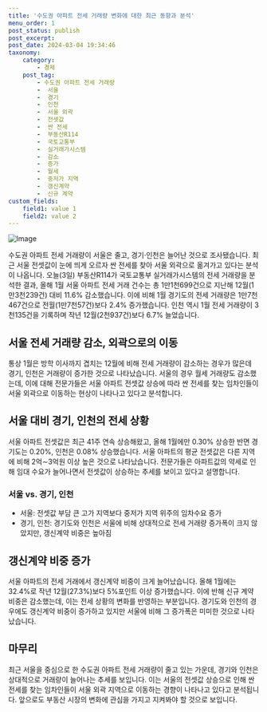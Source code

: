 ```yaml
---
title: '수도권 아파트 전세 거래량 변화에 대한 최근 동향과 분석'
menu_order: 1
post_status: publish
post_excerpt: 
post_date: 2024-03-04 19:34:46
taxonomy:
    category:
        - 경제
    post_tag:
        - 수도권 아파트 전세 거래량
        -  서울
        -  경기
        -  인천
        -  서울 외곽
        -  전셋값
        -  싼 전세
        -  부동산R114
        -  국토교통부
        -  실거래가시스템
        -  감소
        -  증가
        -  월세
        -  중저가 지역
        -  갱신계약
        -  신규 계약
custom_fields:
    field1: value 1
    field2: value 2
---
```


![Image](https://imgnews.pstatic.net/image/374/2024/03/03/0000372767_001_20240304095801439.jpg?type=w647)

수도권 아파트 전세 거래량이 서울은 줄고, 경기·인천은 늘어난 것으로 조사됐습니다. 최근 서울 전셋값이 눈에 띄게 오르자 싼 전세를 찾아 서울 외곽으로 옮겨가고 있다는 분석이 나옵니다. 오늘(3일) 부동산R114가 국토교통부 실거래가시스템의 전세 거래량을 분석한 결과, 올해 1월 서울 아파트 전세 거래 건수는 총 1만1천699건으로 지난해 12월(1만3천239건) 대비 11.6% 감소했습니다. 이에 비해 1월 경기도의 전세 거래량은 1만7천467건으로 전월(1만7천57건)보다 2.4% 증가했습니다. 인천 역시 1월 전세 거래량이 3천135건을 기록하며 작년 12월(2천937건)보다 6.7% 늘었습니다.
## 서울 전세 거래량 감소, 외곽으로의 이동
통상 1월은 방학 이사까지 겹치는 12월에 비해 전세 거래량이 감소하는 경우가 많은데 경기, 인천은 거래량이 증가한 것으로 나타났습니다. 서울의 경우 월세 거래량도 감소했는데, 이에 대해 전문가들은 서울 아파트 전셋값 상승에 따라 싼 전세를 찾는 임차인들이 서울 외곽으로 이동하는 현상이 나타나고 있다고 분석합니다.
## 서울 대비 경기, 인천의 전세 상황
서울 아파트 전셋값은 최근 41주 연속 상승해왔고, 올해 1월에만 0.30% 상승한 반면 경기도는 0.20%, 인천은 0.08% 상승했습니다. 서울 아파트의 평균 전셋값은 다른 지역에 비해 2억∼3억원 이상 높은 것으로 나타났습니다. 전문가들은 아파트값의 약세로 인해 임대 수요가 늘어나면서 전셋값이 상승하는 추세를 보이고 있다고 설명합니다.
### 서울 vs. 경기, 인천
- 서울: 전셋값 부담 큰 고가 지역보다 중저가 지역 위주의 임차수요 증가
- 경기, 인천: 경기도와 인천은 서울에 비해 상대적으로 전세 거래량 증가폭이 크지 않았지만, 갱신계약 비중은 높아짐
## 갱신계약 비중 증가
서울 아파트의 전세 거래에서 갱신계약 비중이 크게 늘어났습니다. 올해 1월에는 32.4%로 작년 12월(27.3%)보다 5%포인트 이상 증가했습니다. 이에 반해 신규 계약 비중은 감소했는데, 이는 전세 상황의 변화를 반영하는 부분입니다. 경기도와 인천의 경우에도 갱신계약 비중이 증가하고 있지만 서울에 비해 그 증가폭은 미미한 것으로 나타났습니다.
## 마무리
최근 서울을 중심으로 한 수도권 아파트 전세 거래량이 줄고 있는 가운데, 경기와 인천은 상대적으로 거래량이 늘어나는 추세를 보입니다. 이는 서울의 전셋값 상승으로 인해 싼 전세를 찾는 임차인들이 서울 외곽 지역으로 이동하는 경향이 나타나고 있다고 분석됩니다. 앞으로도 부동산 시장의 변화에 관심을 가지고 지켜봐야 할 것으로 보입니다.
